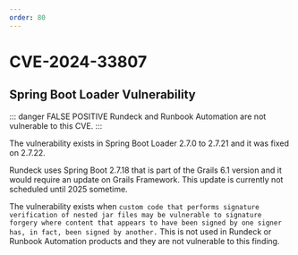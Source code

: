 ```yaml
---
order: 80
---
```


# CVE-2024-33807

## Spring Boot Loader Vulnerability

::: danger FALSE POSITIVE
 Rundeck and Runbook Automation are not vulnerable to this CVE.
:::

The vulnerability exists in Spring Boot Loader 2.7.0 to 2.7.21 and it was fixed on 2.7.22.

Rundeck uses Spring Boot 2.7.18 that is part of the Grails 6.1 version and it would require an update on Grails Framework.  This update is currently not scheduled until 2025 sometime.

The vulnerability exists when `custom code that performs signature verification of nested jar files may be vulnerable to signature forgery where content that appears to have been signed by one signer has, in fact, been signed by another.` This is not used in Rundeck or Runbook Automation products and they are not vulnerable to this finding.